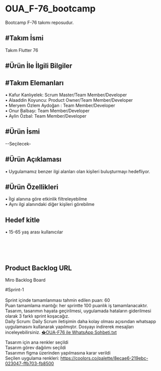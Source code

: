# OUA_F-76_bootcamp
Bootcamp F-76 takımı reposudur.


#Takım İsmi
---
Takım Flutter 76

#Ürün İle İlgili Bilgiler 
---

#Takım Elemanları  
---
• Kafur Kanlıyelek: Scrum Master/Team Member/Developer <br>
• Alaaddin Koyuncu: Product Owner/Team Member/Developer  <br>
• Meryem Özlem Aydoğan : Team Member/Developer  <br>
• Onur Balbaşı: Team Member/Developer  <br>
• Aylin Özbal: Team Member/Developer  <br>

#Ürün İsmi  
---
--Seçilecek-

#Ürün Açıklaması  
---
• Uygulamamız benzer ilgi alanları olan kişileri buluşturmayı hedefliyor.

#Ürün Özellikleri
---
• İlgi alanına göre etkinlik filtreleyebilme <br>
• Aynı ilgi alanındaki diğer kişileri görebilme <br>

Hedef kitle  
---
• 15-65 yaş arası kullanıcılar <br>

<br><br>
<br>

Product Backlog URL  
---
Miro Backlog Board

#Sprint-1<br><br>
Sprint içinde tamamlanması tahmin edilen puan: 60 <br>
Puan tamamlama mantığı: her sprintte 100 puanlık iş tamamlanacaktır. Tasarım, tasarımın hayata geçirilmesi, uygulamada hataların giderilmesi olarak 3 farklı sprint koşacağız.<br>
Daily Scrum: Daily Scrum iletişimin daha kolay olması açısından whatsapp uygulamasını kullanarak yapılmıştır.
Dosyayı indirerek mesajları inceleyebilirsiniz.
[�OUA-F76 ile WhatsApp Sohbeti.txt](https://github.com/meryemozlem/OUA_F-76_bootcamp/files/11785425/OUA-F76.ile.WhatsApp.Sohbeti.txt)

Tasarım için ana renkler seçildi<br>
Tasarım görev dağılımı seçildi<br>
Tasarımın figma üzerinden yapılmasına karar verildi<br>
Seçilen uygulama renkleri: https://coolors.co/palette/8ecae6-219ebc-023047-ffb703-fb8500

